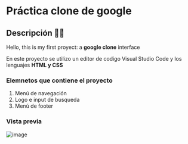 # Práctica clone de google 
## Descripción 😶‍🌫️
Hello, this is my first proyect: a **google clone** interface

En este proyecto se utilizo un editor de codigo Visual Studio Code y los lenguajes **HTML y CSS**

### Elemnetos que contiene el proyecto
<ol>
  <li>Menú de navegación</li>
  <li>Logo e input de busqueda</li>
  <li>Menú de footer</li>
</ol>

### Vista previa 

![image](https://github.com/Arisanchez03/google-clone2/assets/125591740/3ec56754-f6ba-487e-a109-5e0dd9fcffc6)



